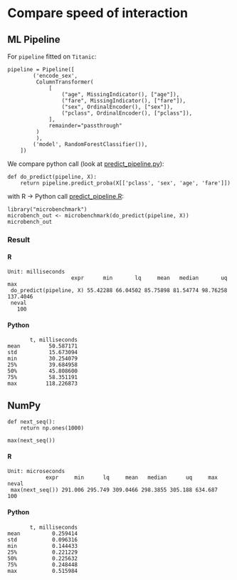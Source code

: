 # Compare speed of interaction

## ML Pipeline

For `pipeline` fitted on `Titanic`: 

```
pipeline = Pipeline([
        ('encode_sex',
         ColumnTransformer(
             [
                 ("age", MissingIndicator(), ["age"]),
                 ("fare", MissingIndicator(), ["fare"]),
                 ("sex", OrdinalEncoder(), ["sex"]),
                 ("pclass", OrdinalEncoder(), ["pclass"]),
             ],
             remainder="passthrough"
         )
         ),
        ('model', RandomForestClassifier()),
    ])
```

We compare python call (look at [predict_pipeline.py](predict_pipeline.py)):

```
def do_predict(pipeline, X):
    return pipeline.predict_proba(X[['pclass', 'sex', 'age', 'fare']])
```

with R -> Python call [predict_pipeline.R](predict_pipeline.R):

```
library("microbenchmark")
microbench_out <- microbenchmark(do_predict(pipeline, X))
microbench_out
```


### Result

#### R

```
Unit: milliseconds
                    expr      min       lq     mean   median       uq      max
 do_predict(pipeline, X) 55.42288 66.04502 85.75898 81.54774 98.76258 137.4046
 neval
   100
```

#### Python

```
       t, milliseconds
mean         50.587171
std          15.673094
min          30.254079
25%          39.684958
50%          45.808600
75%          58.351191
max         118.226873
```

## NumPy 

```
def next_seq():
    return np.ones(1000)
    
max(next_seq())
```

#### R

```
Unit: microseconds
            expr     min      lq     mean   median      uq     max neval
 max(next_seq()) 291.006 295.749 309.0466 298.3855 305.188 634.687   100
```

#### Python

```
       t, milliseconds
mean          0.259414
std           0.096316
min           0.144433
25%           0.221229
50%           0.225632
75%           0.248448
max           0.515984
```
